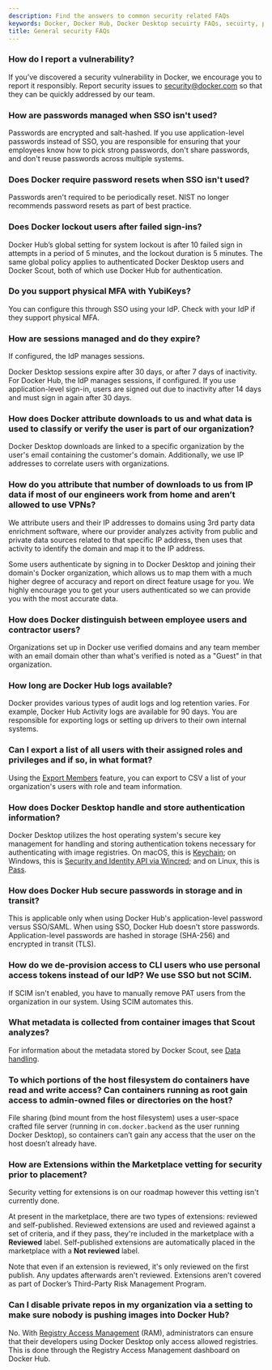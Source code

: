 ```yaml
---
description: Find the answers to common security related FAQs
keywords: Docker, Docker Hub, Docker Desktop secuirty FAQs, secuirty, platform, Docker Scout, admin, security
title: General security FAQs
---
```


### How do I report a vulnerability?

If you’ve discovered a security vulnerability in Docker, we encourage you to report it responsibly. Report security issues to security@docker.com so that they can be quickly addressed by our team.

### How are passwords managed when SSO isn't used? 

Passwords are encrypted and salt-hashed. If you use application-level passwords instead of SSO, you are responsible for ensuring that your employees know how to pick strong passwords, don't share passwords, and don't reuse passwords across multiple systems. 

### Does Docker require password resets when SSO isn't used? 

Passwords aren't required to be periodically reset. NIST no longer recommends password resets as part of best practice.

### Does Docker lockout users after failed sign-ins? 

Docker Hub’s global setting for system lockout is after 10 failed sign in attempts in a period of 5 minutes, and the lockout duration is 5 minutes. The same global policy applies to authenticated Docker Desktop users and Docker Scout, both of which use Docker Hub for authentication.

### Do you support physical MFA with YubiKeys? 

You can configure this through SSO using your IdP. Check with your IdP if they support physical MFA.

### How are sessions managed and do they expire?

If configured, the IdP manages sessions.

Docker Desktop sessions expire after 30 days, or after 7 days of inactivity. For Docker Hub, the IdP manages sessions, if configured. If you use application-level sign-in, users are signed out due to inactivity after 14 days and must sign in again after 30 days.

### How does Docker attribute downloads to us and what data is used to classify or verify the user is part of our organization? 

Docker Desktop downloads are linked to a specific organization by the user's email containing the customer's domain. Additionally, we use IP addresses to correlate users with organizations.

### How do you attribute that number of downloads to us from IP data if most of our engineers work from home and aren’t allowed to use VPNs? 

We attribute users and their IP addresses to domains using 3rd party data enrichment software, where our provider analyzes activity from public and private data sources related to that specific IP address, then uses that activity to identify the domain and map it to the IP address.

Some users authenticate by signing in to Docker Desktop and joining their domain's Docker organization, which allows us to map them with a much higher degree of accuracy and report on direct feature usage for you. We highly encourage you to get your users authenticated so we can provide you with the most accurate data.

### How does Docker distinguish between employee users and contractor users? 

Organizations set up in Docker use verified domains and any team member with an email domain other than what's verified is noted as a "Guest" in that organization.

### How long are Docker Hub logs available? 

Docker provides various types of audit logs and log retention varies. For example, Docker Hub Activity logs are available for 90 days. You are responsible for exporting logs or setting up drivers to their own internal systems.  

### Can I export a list of all users with their assigned roles and privileges and if so, in what format?

Using the [Export Members](../../admin/organization/members.md#export-members) feature, you can export to CSV a list of your organization's users with role and team information. 

### How does Docker Desktop handle and store authentication information?

Docker Desktop utilizes the host operating system's secure key management for handling and storing authentication tokens necessary for authenticating with image registries. On macOS, this is [Keychain](https://support.apple.com/guide/security/keychain-data-protection-secb0694df1a/web); on Windows, this is [Security and Identity API via Wincred](https://learn.microsoft.com/en-us/windows/win32/api/wincred/); and on Linux, this is [Pass](https://www.passwordstore.org/). 

### How does Docker Hub secure passwords in storage and in transit? 

This is applicable only when using Docker Hub's application-level password versus SSO/SAML. When using SSO, Docker Hub doesn't store passwords. Application-level passwords are hashed in storage (SHA-256) and encrypted in transit (TLS).

### How do we de-provision access to CLI users who use personal access tokens instead of our IdP? We use SSO but not SCIM. 

If SCIM isn't enabled, you have to manually remove PAT users from the organization in our system. Using SCIM automates this.

### What metadata is collected from container images that Scout analyzes?

For information about the metadata stored by Docker Scout, see [Data handling](../../scout/data-handling.md).

### To which portions of the host filesystem do containers have read and write access? Can containers running as root gain access to admin-owned files or directories on the host? 

File sharing (bind mount from the host filesystem) uses a user-space crafted file server (running in `com.docker.backend` as the user running Docker Desktop), so containers can’t gain any access that the user on the host doesn’t already have.

### How are Extensions within the Marketplace vetting for security prior to placement? 

Security vetting for extensions is on our roadmap however this vetting isn't currently done. 

At present in the marketplace, there are two types of extensions: reviewed and self-published. Reviewed extensions are used and reviewed against a set of criteria, and if they pass, they're included in the marketplace with a **Reviewed** label. Self-published extensions are automatically placed in the marketplace with a **Not reviewed** label. 

Note that even if an extension is reviewed, it's only reviewed on the first publish. Any updates afterwards aren't reviewed. Extensions aren't covered as part of Docker’s Third-Party Risk Management Program.

### Can I disable private repos in my organization via a setting to make sure nobody is pushing images into Docker Hub? 

No. With [Registry Access Management](../../security/for-admins/registry-access-management.md) (RAM), administrators can ensure that their developers using Docker Desktop only access allowed registries. This is done through the Registry Access Management dashboard on Docker Hub. 

